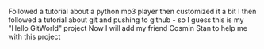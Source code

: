 Followed a tutorial about a python mp3 player then customized it a bit
I then followed a tutorial about git and pushing to github - so I guess this is my "Hello GitWorld" project
Now I will add my friend Cosmin Stan to help me with this project
